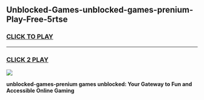 
## Unblocked-Games-unblocked-games-prenium-Play-Free-5rtse
<h3>
<a href="https://premium76.site?title=unblocked-games-prenium&ref=23A">CLICK TO PLAY</a></h3>
<hr>

<h3>
<a href="https://premium76.site?title=unblocked-games-prenium&ref=23A">CLICK 2 PLAY</a>
  
</h3>

<a href="https://premium76.site?title=unblocked-games-prenium&ref=23A"><img src="https://clearcache.store/games.png"></a>


**unblocked-games-prenium games unblocked: Your Gateway to Fun and Accessible Online Gaming**
